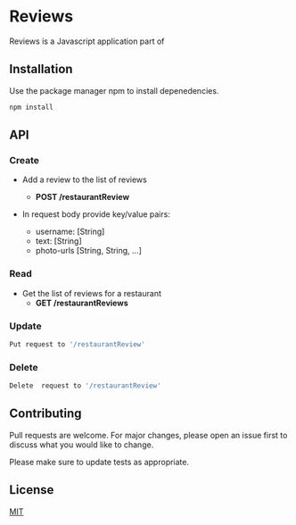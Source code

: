# Reviews

Reviews is a Javascript application part of 

## Installation

Use the package manager npm to install depenedencies.

```bash
npm install
```

## API

### Create
 - Add a review to the list of reviews
   - **POST /restaurantReview**

 - In request body provide key/value pairs: 
   - username: [String]
   - text: [String]
   - photo-urls [String, String, ...]

### Read
 - Get the list of reviews for a restaurant
   - **GET /restaurantReviews**

### Update
```Javascript
Put request to '/restaurantReview'
```

### Delete
```Javascript
Delete  request to '/restaurantReview'
```

## Contributing
Pull requests are welcome. For major changes, please open an issue first to discuss what you would like to change.

Please make sure to update tests as appropriate.

## License
[MIT](https://choosealicense.com/licenses/mit/)